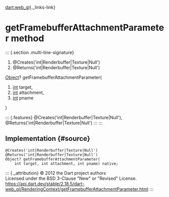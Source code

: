 [dart:web\_gl](../../dart-web_gl/dart-web_gl-library){._links-link}

getFramebufferAttachmentParameter method
========================================

::: {.section .multi-line-signature}
<div>

1.  \@Creates(\'int\|Renderbuffer\|Texture\|Null\')
2.  \@Returns(\'int\|Renderbuffer\|Texture\|Null\')

</div>

[Object](../../dart-core/object-class)?
getFramebufferAttachmentParameter(

1.  [int](../../dart-core/int-class) target,
2.  [int](../../dart-core/int-class) attachment,
3.  [int](../../dart-core/int-class) pname

)

::: {.features}
\@Creates(\'int\|Renderbuffer\|Texture\|Null\'),
\@Returns(\'int\|Renderbuffer\|Texture\|Null\')
:::
:::

Implementation {#source}
--------------

``` {.language-dart data-language="dart"}
@Creates('int|Renderbuffer|Texture|Null')
@Returns('int|Renderbuffer|Texture|Null')
Object? getFramebufferAttachmentParameter(
    int target, int attachment, int pname) native;
```

::: {._attribution}
© 2012 the Dart project authors\
Licensed under the BSD 3-Clause \"New\" or \"Revised\" License.\
<https://api.dart.dev/stable/2.18.5/dart-web_gl/RenderingContext/getFramebufferAttachmentParameter.html>
:::
